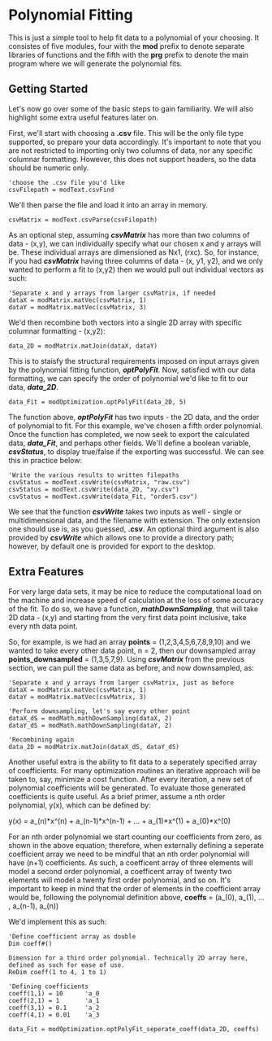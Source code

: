 # Polynomial Fitting

This is just a simple tool to help fit data to a polynomial of your choosing. It consistes of five modules, four with the **mod** prefix to denote separate libraries of functions and the fifth with the **prg** prefix to denote the main program where we will generate the polynomial fits.

## Getting Started

Let's now go over some of the basic steps to gain familiarity. We will also highlight some extra useful features later on. 

First, we'll start with choosing a **.csv** file. This will be the only file type supported, so prepare your data accordingly. It's important to note that you are not restricted to importing only two columns of data, nor any specific columnar formatting. However, this does not support headers, so the data should be numeric only.

```VBA
'choose the .csv file you'd like
csvFilepath = modText.csvFind
```

We'll then parse the file and load it into an array in memory.

```VBA
csvMatrix = modText.csvParse(csvFilepath)
```

As an optional step, assuming ***csvMatrix*** has more than two columns of data - (x,y), we can individually specify what our chosen x and y arrays will be. These individual arrays are dimensioned as Nx1, (rxc). So, for instance, if you had ***csvMatrix*** having three columns of data - (x, y1, y2), and we only wanted to perform a fit to (x,y2) then we would pull out individual vectors as such:

```VBA
'Separate x and y arrays from larger csvMatrix, if needed
dataX = modMatrix.matVec(csvMatrix, 1)
dataY = modMatrix.matVec(csvMatrix, 3)
```

We'd then recombine both vectors into a single 2D array with specific columnar formatting - (x,y2):

```VBA
data_2D = modMatrix.matJoin(dataX, dataY)
```

This is to staisfy the structural requirements imposed on input arrays given by the polynomial fitting function, ***optPolyFit***. Now, satisfied with our data formatting, we can specify the order of polynomial we'd like to fit to our data, ***data_2D***.

```VBA
data_Fit = modOptimization.optPolyFit(data_2D, 5)
```
The function above, ***optPolyFit*** has two inputs - the 2D data, and the order of polynomial to fit. For this example, we've chosen a fifth order polynomial. Once the function has completed, we now seek to export the calculated data, ***data_Fit***, and perhaps other fields. We'll define a boolean variable, ***csvStatus***, to display true/false if the exporting was successful. We can see this in practice below:

```VBA
'Write the various results to written filepaths
csvStatus = modText.csvWrite(csvMatrix, "raw.csv")
csvStatus = modText.csvWrite(data_2D, "xy.csv")
csvStatus = modText.csvWrite(data_Fit, "order5.csv")
```

We see that the function ***csvWrite*** takes two inputs as well - single or multidimensional data, and the filename with extension. The only extension one should use is, as you guessed, **.csv**. An optional third argument is also provided by ***csvWrite*** which allows one to provide a directory path; however, by default one is provided for export to the desktop. 

## Extra Features

For very large data sets, it may be nice to reduce the computational load on the machine and increase speed of calculation at the loss of some accuracy of the fit. To do so, we have a function, ***mathDownSampling***, that will take 2D data - (x,y) and starting from the very first data point inclusive, take every nth data point.

So, for example, is we had an array **points** = (1,2,3,4,5,6,7,8,9,10) and we wanted to take every other data point, n = 2, then our downsampled array **points_downsampled** = (1,3,5,7,9). Using ***csvMatrix*** from the previous section, we can pull the same data as before, and now downsampled, as:

```VBA
'Separate x and y arrays from larger csvMatrix, just as before
dataX = modMatrix.matVec(csvMatrix, 1)
dataY = modMatrix.matVec(csvMatrix, 3)

'Perform downsampling, let's say every other point
dataX_dS = modMath.mathDownSampling(dataX, 2)
dataY_dS = modMath.mathDownSampling(dataY, 2)

'Recombining again
data_2D = modMatrix.matJoin(dataX_dS, dataY_dS)
```

Another useful extra is the ability to fit data to a seperately specified array of coefficients. For many optimization routines an iterative approach will be taken to, say, minimize a cost function. After every iteration, a new set of polynomial coefficients will be generated. To evaluate those generated coefficients is quite useful. As a brief primer, assume a nth order polynomial, y(x), which can be defined by:

y(x) = a_(n)\*x^(n) + a_(n-1)\*x^(n-1) + ... + a_(1)\*x^(1) + a_(0)\*x^(0)

For an nth order polynomial we start counting our coefficients from zero, as shown in the above equation; therefore, when externally defining a seperate coefficient array we need to be mindful that an nth order polynomial will have (n+1) coefficients. As such, a coefficent array of three elements will model a second order polynomial, a coefficent array of twenty two elements will model a twenty first order polynomial, and so on. It's important to keep in mind that the order of elements in the coefficient array would be, following the polynomial definition above, **coeffs** = (a_(0), a_(1), ... , a_(n-1), a_(n))

We'd implement this as such:

```VBA
'Define coefficient array as double
Dim coeff#()

Dimension for a third order polynomial. Technically 2D array here, defined as such for ease of use.
ReDim coeff(1 to 4, 1 to 1)

'Defining coefficients
coeff(1,1) = 10      'a_0
coeff(2,1) = 1       'a_1
coeff(3,1) = 0.1     'a_2
coeff(4,1) = 0.01    'a_3

data_Fit = modOptimization.optPolyFit_seperate_coeff(data_2D, coeffs)
```


























